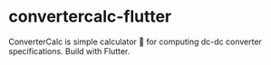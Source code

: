 # convertercalc-flutter
ConverterCalc is simple calculator 📱 for computing dc-dc converter specifications. Build with Flutter.
